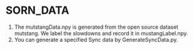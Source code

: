 # SORN_DATA
1. The mutstangData.npy is generated from the open source dataset mutstang. We label the slowdowns and record it in mustangLabel.npy.
2. You can generate a specified Sync data by GenerateSyncData.py.
